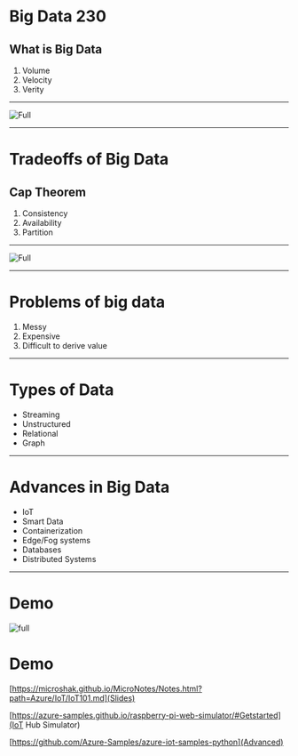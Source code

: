 # Big Data 230

## What is Big Data

1. Volume
2. Velocity
3. Verity

---

![Full](https://microshak.github.io/MicroNotes/Images/3-Vs-of-Big-Data.png)

---
# Tradeoffs of Big Data
## Cap Theorem
1. Consistency
2. Availability
3. Partition 

---

![Full](https://microshak.github.io/MicroNotes/Images/Cap.png)

---
# Problems of big data
1. Messy
2. Expensive
3. Difficult to derive value

---

# Types of Data
* Streaming
* Unstructured
* Relational
* Graph

---

# Advances in Big Data
* IoT
* Smart Data
* Containerization
* Edge/Fog systems
* Databases
* Distributed Systems

---
# Demo 
![full](https://microshak.github.io/MicroNotes/Images/week1.png)


# Demo

[https://microshak.github.io/MicroNotes/Notes.html?path=Azure/IoT/IoT101.md](Slides)

[https://azure-samples.github.io/raspberry-pi-web-simulator/#Getstarted](IoT Hub Simulator)

[https://github.com/Azure-Samples/azure-iot-samples-python](Advanced)


